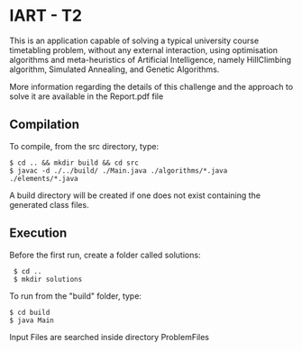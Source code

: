 # IART - T2

This is an application capable of solving a typical university course timetabling problem,
without any external interaction, using optimisation algorithms and meta-heuristics of Artificial Intelligence,
namely HillClimbing algorithm, Simulated Annealing, and Genetic Algorithms.

More information regarding the details of this challenge and the approach to solve it are available in the Report.pdf file

## Compilation

To compile, from the src directory, type:

    $ cd .. && mkdir build && cd src
    $ javac -d ./../build/ ./Main.java ./algorithms/*.java ./elements/*.java

A build directory will be created if one does not exist containing the generated class files.

## Execution

Before the first run, create a folder called solutions:

     $ cd ..
     $ mkdir solutions

To run from the "build" folder, type:

    $ cd build
    $ java Main

Input Files are searched inside directory ProblemFiles

